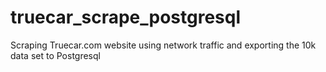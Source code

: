 # truecar_scrape_postgresql
Scraping Truecar.com website using network traffic and exporting the 10k data set to Postgresql
